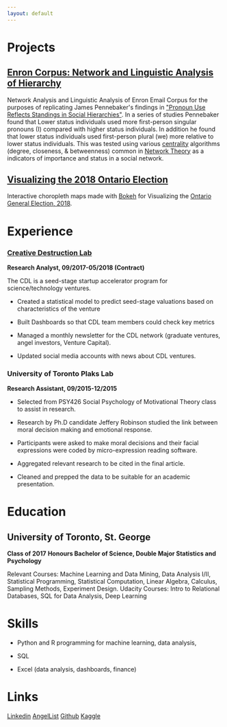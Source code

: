 ```yaml
---
layout: default
---
```


# Projects

## [Enron Corpus: Network and Linguistic Analysis of Hierarchy]()

Network Analysis and Linguistic Analysis of Enron Email Corpus for the purposes of replicating James Pennebaker's findings in ["Pronoun Use Reflects Standings in Social Hierarchies"](http://citeseerx.ist.psu.edu/viewdoc/download?doi=10.1.1.904.6689&rep=rep1&type=pdf). In a series of studies Pennebaker found that Lower status individuals used more first-person singular pronouns (I) compared with higher status individuals. In addition he found that lower status individuals used first-person plural (we) more relative to lower status individuals. This was tested using various [centrality](https://en.wikipedia.org/wiki/Centrality) algorithms (degree, closeness, & betweenness) common in [Network Theory](https://en.wikipedia.org/wiki/Network_theory)  as a indicators of importance and status in a social network. 

## [Visualizing the 2018 Ontario Election](Elections_Article.md)

Interactive choropleth maps made with [Bokeh](https://bokeh.pydata.org/en/latest/) for Visualizing the [Ontario General Election, 2018](https://en.wikipedia.org/wiki/Ontario_general_election,_2018).

# Experience

### [Creative Destruction Lab](https://www.creativedestructionlab.com/)
**Research Analyst, 09/2017-05/2018 (Contract)**

The CDL is a seed-stage startup accelerator program for science/technology ventures.

* Created a statistical model to predict seed-stage valuations based on characteristics of the venture

* Built Dashboards so that CDL team members could check key metrics

* Managed a monthly newsletter for the CDL network (graduate ventures, angel investors, Venture Capital).

* Updated social media accounts with news about CDL ventures.

### University of Toronto Plaks Lab
**Research Assistant, 09/2015-12/2015**

* Selected from PSY426 Social Psychology of Motivational Theory class to assist in research.

* Research by Ph.D candidate Jeffery Robinson studied the link between moral decision making and emotional response. 

* Participants were asked to make moral decisions and their facial expressions were coded by micro-expression reading software.

* Aggregated relevant research to be cited in the final article.

* Cleaned and prepped the data to be suitable for an academic presentation.

# Education
## University of Toronto, St. George
**Class of 2017**
**Honours Bachelor of Science, Double Major Statistics and Psychology**

Relevant Courses: Machine Learning and Data Mining, Data Analysis I/II, Statistical Programming, Statistical Computation, Linear Algebra, Calculus, Sampling Methods, Experiment Design.
Udacity Courses: Intro to Relational Databases, SQL for Data Analysis, Deep Learning

# Skills

* Python and R programming for machine learning, data analysis, 

* SQL

* Excel (data analysis, dashboards, finance)

# Links

[Linkedin](https://www.linkedin.com/in/ben-tice/) [AngelList](https://angel.co/ben-tice) [Github](https://github.com/bentice) [Kaggle](https://www.kaggle.com/bentice)
